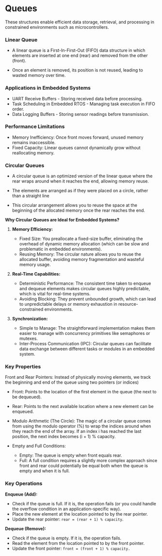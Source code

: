 # Queues

These structures enable efficient data storage, retrieval, and processing in
constrained environments such as microcontrollers.

### Linear Queue

- A linear queue is a First-In-First-Out (FIFO) data structure in which elements
are inserted at one end (rear) and removed from the other (front).

- Once an element is removed, its position is not reused, leading to wasted
memory over time.

### Applications in Embedded Systems

- UART Receive Buffers - Storing received data before processing.
- Task Scheduling in Embedded RTOS - Managing task execution in FIFO order.
- Data Logging Buffers - Storing sensor readings before transmission.

### Performance Limitations

- Memory Inefficiency: Once front moves forward, unused memory remains inaccessible.
- Fixed Capacity: Linear queues cannot dynamically grow without reallocating memory.

### Circular Queues

- A circular queue is an optimized version of the linear queue where the rear
wraps around when it reaches the end, allowing memory reuse.

- The elements are arranged as if they were placed on a circle, rather than a
straight line

- This circular arrangement allows you to reuse the space at the beginning of
the allocated memory once the rear reaches the end.

**Why Circular Queues are Ideal for Embedded Systems?**

1. **Memory Efficiency:**
    - Fixed Size: You preallocate a fixed-size buffer, eliminating the overhead
    of dynamic memory allocation (which can be slow and problematic in embedded
    environments).
    - Reusing Memory: The circular nature allows you to reuse the allocated
    buffer, avoiding memory fragmentation and wasteful memory usage.

2. **Real-Time Capabilities:**
    - Deterministic Performance: The consistent time taken to enqueue and
    dequeue elements makes circular queues highly predictable, which is vital
    for real-time systems.
    - Avoiding Blocking: They prevent unbounded growth, which can lead to
    unpredictable delays or memory exhaustion in resource-constrained
    environments.

3. **Synchronization:**
    - Simple to Manage: The straightforward implementation makes them easier to
    manage with concurrency primitives like semaphores or mutexes.
    - Inter-Process Communication (IPC): Circular queues can facilitate data
    exchange between different tasks or modules in an embedded system.

### Key Properties

Front and Rear Pointers: Instead of physically moving elements, we track the
beginning and end of the queue using two pointers (or indices)

- Front: Points to the location of the first element in the queue (the next to
be dequeued).
- Rear: Points to the next available location where a new element can be
enqueued.
- Modulo Arithmetic (The Circle): The magic of a circular queue comes from using
the modulo operator (%) to wrap the indices around when they reach the end of
the array.  If an index i has reached the last position, the next index becomes
(i + 1) % capacity.

- Empty and Full Conditions:
    - Empty: The queue is empty when front equals rear.
    - Full: A full condition requires a slightly more complex approach since
    front and rear could potentially be equal both when the queue is empty and
    when it is full.

### Key Operations

**Enqueue (Add):**
- Check if the queue is full. If it is, the operation fails (or you could handle
the overflow condition in an application-specific way).
- Place the new element at the location pointed to by the rear pointer.
- Update the rear pointer: `rear = (rear + 1) % capacity`.

**Dequeue (Remove):**
- Check if the queue is empty. If it is, the operation fails.
- Read the element from the location pointed to by the front pointer.
- Update the front pointer: `front = (front + 1) % capacity.`